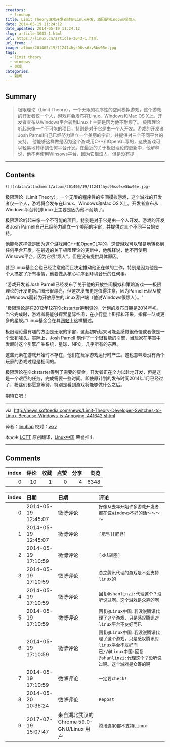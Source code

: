 ```yaml
---
creators:
  - linuhap
title: Limit Theory游戏开发者转到Linux开发，原因是Windows很烦人
date: 2014-05-19 11:24:12
date_updated: 2014-05-19 11:24:12
slug: article-3043-1.html
url: https://linux.cn/article-3043-1.html
url_from: ''
image: album/201405/19/112414hys96ss6xv5bw05e.jpg
tags:
  - limit theory
  - windows
  - 游戏
categories:
  - 新闻
---
```


## Summary

> 极限理论（Limit Theory），一个无限的程序性的空间模拟游戏，这个游戏的开发者仅一个人，游戏将会发布在Linux、Windows和Mac OS X上。开发者宣布从Windows平台转到Linux上主要是因为他不耐烦了。 极限理论听起来像一个不可能的项目，特别是对于它是由一个人开发。游戏的开发者Josh Parnell自己已经努力建立一个美丽的宇宙，并提供对三个不同平台的支持。 他能够这样做是因为这个游戏用C++和OpenGL写的，这使游戏可以轻易地转移到任何平台开发。在最近的关于极限理论的更新中，他解释说，他不再使用Winsows平台，因为它很烦人，但是没有提

***

<!-- more -->

## Contents

`![](/data/attachment/album/201405/19/112414hys96ss6xv5bw05e.jpg)`

极限理论（Limit Theory），一个无限的程序性的空间模拟游戏，这个游戏的开发者仅一个人，游戏将会发布在Linux、Windows和Mac OS X上。开发者宣布从Windows平台转到Linux上主要是因为他不耐烦了。

极限理论听起来像一个不可能的项目，特别是对于它是由一个人开发。游戏的开发者Josh Parnell自己已经努力建立一个美丽的宇宙，并提供对三个不同平台的支持。

他能够这样做是因为这个游戏用C++和OpenGL写的，这使游戏可以轻易地转移到任何平台开发。在最近的关于极限理论的更新中，他解释说，他不再使用Winsows平台，因为它很“烦人”，但是没有提供具体原因。

甚至Linux基金会也已经注意他而且决定推动他正在做的工作，特别是因为他是一个人搞定了所有事情，他要做从核心程序到环境音乐的任何事。

“游戏开发者Josh Parnell已经发布了关于他的开放空间模拟和策略游戏——极限理论的开发更新。”图形很漂亮，但这次发布更是值得注意，因为Parnell已经从放弃Windows而转为开放原生的Linux客户端（他说Windows很烦人）。"

“极限理论是在2012年12在Kickstarter筹到资的，计划的发布日期是2014年初。当它完成时，游戏者将能够探索星际空间，在小行星上斟探和开采，指挥一队或更多的星舰。”Linux基金会在其[网站](http://www.linuxfoundation.org/news-media/blogs/browse/2014/05/linux-video-week-limit-theory-game-developer-switches-linux)上这样描述。

极限理论最有趣的方面是无限的宇宙，这起初听起来可能会感觉很奇怪或者像是一个营销噱头。实际上，Josh Parnell 制作了一个很智能的引擎，当玩家在宇宙中发展时这个引擎产生系统，星球，NPC，几乎所有的东西。

这些元素在游戏开始时不存在，他们在玩家游戏运行时产生。这也意味着没有两个玩家的游戏过程是相同的。

极限理论在Kickstarter筹到了需要的资金，开发者正在全力以赴地开发，但是这是一个艰巨的任务，完成需要一些时间。即使原计划的发布时间2014年1月已经过了，粉丝们都愿意等待，特别是看到游戏将能够做什么之后。

期待它吧！

---

via: <http://news.softpedia.com/news/Limit-Theory-Developer-Switches-to-Linux-Because-Windows-is-Annoying-441642.shtml>

译者：[linuhap](https://github.com/linuhap) 校对：[wxy](https://github.com/wxy)

本文由 [LCTT](https://github.com/LCTT/TranslateProject) 原创翻译，[Linux中国](https://linux.cn/) 荣誉推出

***

## Comments


|   index |   评论 |   收藏 |   点赞 |   分享 |   浏览 |
|--------:|-------:|-------:|-------:|-------:|-------:|
|       0 |     10 |      1 |      0 |      4 |   6348 |

|   index | 日期                | 日期                                      | 评论                                                                                                                                             |
|--------:|:--------------------|:------------------------------------------|:-------------------------------------------------------------------------------------------------------------------------------------------------|
|       0 | 2014-05-19 12:45:07 | 微博评论                                  | `好像从去年开始许多游戏开发者都在说Windows不好的话～～～～`                                                                                      |
|       1 | 2014-05-19 12:45:07 | 微博评论                                  | `[肥皂][肥皂]`                                                                                                                                   |
|       2 | 2014-05-19 17:10:59 | 微博评论                                  | `[xkl转圈]`                                                                                                                                      |
|       3 | 2014-05-19 17:10:59 | 微博评论                                  | `总之腾讯代理的游戏是不会支持linux的`                                                                                                            |
|       4 | 2014-05-19 17:10:59 | 微博评论                                  | `回复@shanlinzi:代理这个？没听说过啊。这个游戏是众筹的啊`                                                                                        |
|       5 | 2014-05-19 17:10:59 | 微博评论                                  | `回复@Linux中国:我没说腾讯代理了这个游戏，只是感叹腾讯对linux平台不友好而已`                                                                     |
|       6 | 2014-05-19 17:10:59 | 微博评论                                  | `回复@Linux中国:我没说腾讯代理了这个游戏，只是感叹腾讯对linux平台不友好而已//@Linux中国:回复@shanlinzi:代理这个？没听说过啊。这个游戏是众筹的啊` |
|       7 | 2014-05-19 17:10:59 | 微博评论                                  | `一定要check!`                                                                                                                                   |
|       8 | 2014-05-20 10:36:24 | 微博评论                                  | `Repost`                                                                                                                                         |
|       9 | 2017-07-19 15:07:47 | 来自湖北武汉的 Chrome 59.0-GNU/Linux 用户 | `腾讯连QQ都不支持Linux`                                                                                                                          |
